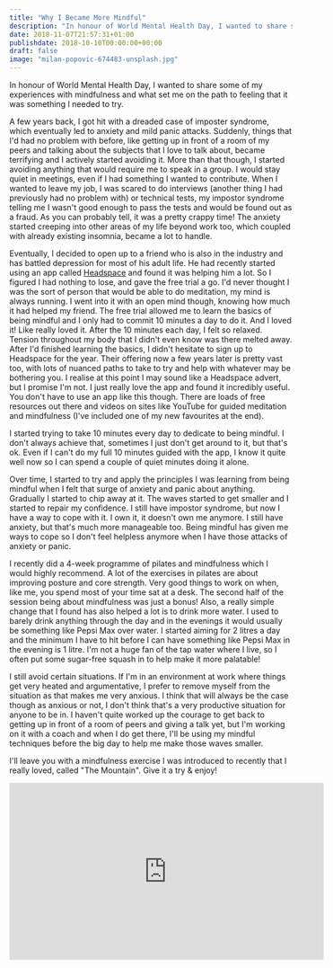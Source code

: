 ```yaml
---
title: "Why I Became More Mindful"
description: "In honour of World Mental Health Day, I wanted to share some of my experiences with mindfulness"
date: 2018-11-07T21:57:31+01:00
publishdate: 2018-10-10T00:00:00+00:00
draft: false
image: "milan-popovic-674483-unsplash.jpg"
---
```

In honour of World Mental Health Day, I wanted to share some of my experiences with mindfulness and what set me on the path to feeling that it was something I needed to try.

A few years back, I got hit with a dreaded case of imposter syndrome, which eventually led to anxiety and mild panic attacks. Suddenly, things that I'd had no problem with before, like getting up in front of a room of my peers and talking about the subjects that I love to talk about, became terrifying and I actively started avoiding it. More than that though, I started avoiding anything that would require me to speak in a group. I would stay quiet in meetings, even if I had something I wanted to contribute. When I wanted to leave my job, I was scared to do interviews (another thing I had previously had no problem with) or technical tests, my impostor syndrome telling me I wasn't good enough to pass the tests and would be found out as a fraud. As you can probably tell, it was a pretty crappy time! The anxiety started creeping into other areas of my life beyond work too, which coupled with already existing insomnia, became a lot to handle. 

Eventually, I decided to open up to a friend who is also in the industry and has battled depression for most of his adult life. He had recently started using an app called [Headspace](https://www.headspace.com) and found it was helping him a lot. So I figured I had nothing to lose, and gave the free trial a go. I'd never thought I was the sort of person that would be able to do meditation, my mind is always running. I went into it with an open mind though, knowing how much it had helped my friend. The free trial allowed me to learn the basics of being mindful and I only had to commit 10 minutes a day to do it. And I loved it! Like really loved it. After the 10 minutes each day, I felt so relaxed. Tension throughout my body that I didn't even know was there melted away. After I'd finished learning the basics, I didn't hesitate to sign up to Headspace for the year. Their offering now a few years later is pretty vast too, with lots of nuanced paths to take to try and help with whatever may be bothering you. I realise at this point I may sound like a Headspace advert, but I promise I'm not. I just really love the app and found it incredibly useful. You don't have to use an app like this though. There are loads of free resources out there and videos on sites like YouTube for guided meditation and mindfulness (I've included one of my new favourites at the end).

I started trying to take 10 minutes every day to dedicate to being mindful. I don't always achieve that, sometimes I just don't get around to it, but that's ok. Even if I can't do my full 10 minutes guided with the app, I know it quite well now so I can spend a couple of quiet minutes doing it alone. 

Over time, I started to try and apply the principles I was learning from being mindful when I felt that surge of anxiety and panic about anything. Gradually I started to chip away at it. The waves started to get smaller and I started to repair my confidence. I still have impostor syndrome, but now I have a way to cope with it. I own it, it doesn't own me anymore. I still have anxiety, but that's much more manageable too. Being mindful has given me ways to cope so I don't feel helpless anymore when I have those attacks of anxiety or panic. 

I recently did a 4-week programme of pilates and mindfulness which I would highly recommend. A lot of the exercises in pilates are about improving posture and core strength. Very good things to work on when, like me, you spend most of your time sat at a desk. The second half of the session being about mindfulness was just a bonus! Also, a really simple change that I found has also helped a lot is to drink more water. I used to barely drink anything through the day and in the evenings it would usually be something like Pepsi Max over water. I started aiming for 2 litres a day and the minimum I have to hit before I can have something like Pepsi Max in the evening is 1 litre. I'm not a huge fan of the tap water where I live, so I often put some sugar-free squash in to help make it more palatable! 

I still avoid certain situations. If I'm in an environment at work where things get very heated and argumentative, I prefer to remove myself from the situation as that makes me very anxious. I think that will always be the case though as anxious or not, I don't think that's a very productive situation for anyone to be in. I haven't quite worked up the courage to get back to getting up in front of a room of peers and giving a talk yet, but I'm working on it with a coach and when I do get there, I'll be using my mindful techniques before the big day to help me make those waves smaller. 

I'll leave you with a mindfulness exercise I was introduced to recently that I really loved, called "The Mountain". Give it a try & enjoy!

<iframe width="560" height="315" src="https://www.youtube.com/embed/QMCIR-e9D5Q?rel=0" frameborder="0" allow="autoplay; encrypted-media" allowfullscreen></iframe>